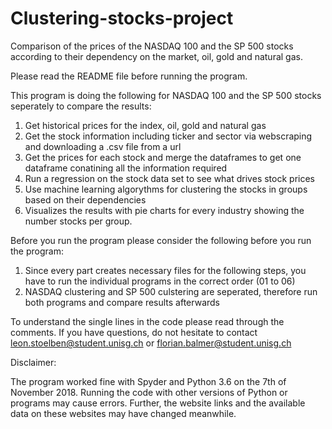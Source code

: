 # Clustering-stocks-project
Comparison of the prices of the NASDAQ 100 and the SP 500 stocks according to their dependency on the market, oil, gold and natural gas. 

Please read the README file before running the program.

This program is doing the following for NASDAQ 100 and the SP 500 stocks seperately to compare the results:
1. Get historical prices for the index, oil, gold and natural gas
2. Get the stock information including ticker and sector via webscraping and downloading a .csv file from a url
3. Get the prices for each stock and merge the dataframes to get one dataframe conatining all the information required
4. Run a regression on the stock data set to see what drives stock prices
5. Use machine learning algorythms for clustering the stocks in groups based on their dependencies
6. Visualizes the results with pie charts for every industry showing the number stocks per group. 


Before you run the program please consider the following before you run the program:
1. Since every part creates necessary files for the following steps, you have to run the individual programs in the correct order (01 to 06)
2. NASDAQ clustering and SP 500 culstering are seperated, therefore run both programs and compare results afterwards

To understand the single lines in the code please read through the comments. If you have questions, do not hesitate to contact leon.stoelben@student.unisg.ch or florian.balmer@student.unisg.ch

Disclaimer:

The program worked fine with Spyder and Python 3.6 on the 7th of November 2018. Running the code with other versions of Python or programs may cause errors. Further, the website links and the available data on these websites may have changed meanwhile. 

